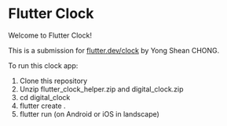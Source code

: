 # Flutter Clock

Welcome to Flutter Clock!

This is a submission for [flutter.dev/clock](https://flutter.dev/clock) by Yong Shean CHONG.

To run this clock app:

1. Clone this repository
2. Unzip flutter_clock_helper.zip and digital_clock.zip
3. cd digital_clock
4. flutter create .
5. flutter run (on Android or iOS in landscape)
